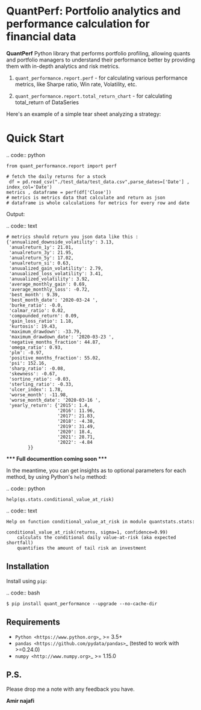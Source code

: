 
QuantPerf: Portfolio analytics and performance calculation for financial data
==========================================

**QuantPerf** Python library that performs portfolio profiling, allowing quants and portfolio managers to understand their performance better by providing them with in-depth analytics and risk metrics.



1. ``quant_performance.report.perf`` - for calculating various performance metrics, like Sharpe ratio, Win rate, Volatility, etc.

2. ``quant_performance.report.total_return_chart`` - for calculating total_return of DataSeries

Here's an example of a simple tear sheet analyzing a strategy:

Quick Start
===========

.. code:: python

    from quant_performance.report import perf

    # fetch the daily returns for a stock
     df = pd.read_csv("./test_data/test_data.csv",parse_dates=['Date'] , index_col='Date')
    metrics , dataframe = perf(df['Close'])
	# metrics is metrics data that calculate and return as json 
	# dataframe is whole calculations for metrics for every row and date
	

Output:

.. code:: text

    # metrics should return you json data like this :
	{'annualized_downside_volatility': 3.13,
	 'anualreturn_1y': 21.01,
	 'anualreturn_3y': 21.95,
	 'anualreturn_5y': 17.02,
	 'anualreturn_si': 0.63,
	 'anuualized_gain_volatility': 2.79,
	 'anuualized_loss_volatility': 3.41,
	 'anuualized_volatility': 3.92,
	 'average_monthly_gain': 0.69,
	 'average_monthly_loss': -0.72,
	 'best_month': 9.39,
	 'best_month_date': '2020-03-24 ',
	 'burke_ratio': -0.0,
	 'calmar_ratio': 0.02,
	 'compounded_return': 0.09,
	 'gain_loss_ratio': 1.18,
	 'kurtosis': 19.43,
	 'maximum_drawdown': -33.79,
	 'maximum_drawdown_date': '2020-03-23 ',
	 'negative_months_fraction': 44.87,
	 'omega_ratio': 0.93,
	 'plm': -0.97,
	 'positive_months_fraction': 55.02,
	 'psi': 152.16,
	 'sharp_ratio': -0.08,
	 'skewness': -0.67,
	 'sortino_ratio': -0.03,
	 'sterling_ratio': -0.33,
	 'ulcer_index': 1.78,
	 'worse_month': -11.98,
	 'worse_month_date': '2020-03-16 ',
	 'yearly_return': {'2015': 1.4,
					   '2016': 11.96,
					   '2017': 21.83,
					   '2018': -4.38,
					   '2019': 31.49,
					   '2020': 18.4,
					   '2021': 28.71,
					   '2022': -4.84
			}}


**\*\*\* Full documenttion coming soon \*\*\***

In the meantime, you can get insights as to optional parameters for each method, by using Python's ``help`` method:

.. code:: python

    help(qs.stats.conditional_value_at_risk)

.. code:: text

	Help on function conditional_value_at_risk in module quantstats.stats:

	conditional_value_at_risk(returns, sigma=1, confidence=0.99)
	    calculats the conditional daily value-at-risk (aka expected shortfall)
	    quantifies the amount of tail risk an investment


Installation
------------

Install using ``pip``:

.. code:: bash

    $ pip install quant_performance --upgrade --no-cache-dir


Requirements
------------

* `Python <https://www.python.org>`_ >= 3.5+
* `pandas <https://github.com/pydata/pandas>`_ (tested to work with >=0.24.0)
* `numpy <http://www.numpy.org>`_ >= 1.15.0


P.S.
------------
Please drop me a note with any feedback you have.

**Amir najafi**
